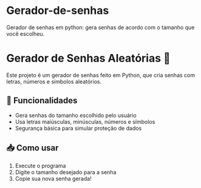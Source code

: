 # Gerador-de-senhas
Gerador de senhas em python: gera senhas de acordo com o tamanho que você escolheu.

# Gerador de Senhas Aleatórias 🔐

Este projeto é um gerador de senhas feito em Python, que cria senhas com letras, números e símbolos aleatórios.

## 🚀 Funcionalidades

- Gera senhas do tamanho escolhido pelo usuário
- Usa letras maiúsculas, minúsculas, números e símbolos
- Segurança básica para simular proteção de dados

## 📥 Como usar

1. Execute o programa
2. Digite o tamanho desejado para a senha
3. Copie sua nova senha gerada!
